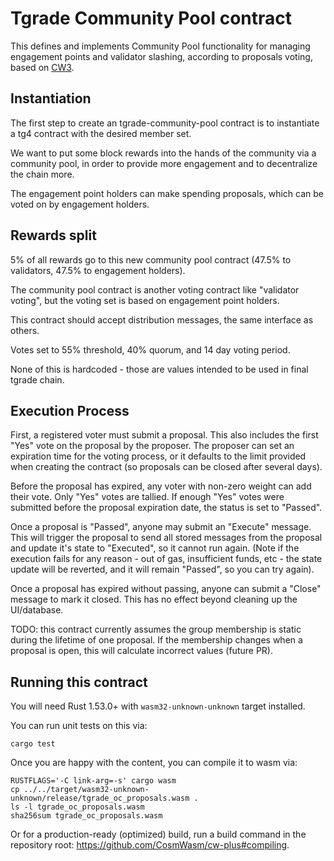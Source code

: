 # Tgrade Community Pool contract

This defines and implements Community Pool functionality for managing
engagement points and validator slashing, according to proposals voting,
based on [CW3](https://github.com/CosmWasm/cosmwasm-plus/tree/master/packages/cw3).

## Instantiation

The first step to create an tgrade-community-pool contract is to instantiate
a tg4 contract with the desired member set.

We want to put some block rewards into the hands of the community via a
community pool, in order to provide more engagement and to decentralize the
chain more.

The engagement point holders can make spending proposals, which can be voted on
by engagement holders.

## Rewards split

5% of all rewards go to this new community pool contract (47.5% to validators,
47.5% to engagement holders).

The community pool contract is another voting contract like "validator voting",
but the voting set is based on engagement point holders.

This contract should accept distribution messages, the same interface as others.

Votes set to 55% threshold, 40% quorum, and 14 day voting period.

None of this is hardcoded - those are values intended to be used in final tgrade
chain.

## Execution Process

First, a registered voter must submit a proposal. This also includes the
first "Yes" vote on the proposal by the proposer. The proposer can set
an expiration time for the voting process, or it defaults to the limit
provided when creating the contract (so proposals can be closed after several
days).

Before the proposal has expired, any voter with non-zero weight can add their
vote. Only "Yes" votes are tallied. If enough "Yes" votes were submitted before
the proposal expiration date, the status is set to "Passed".

Once a proposal is "Passed", anyone may submit an "Execute" message. This will
trigger the proposal to send all stored messages from the proposal and update
it's state to "Executed", so it cannot run again. (Note if the execution fails
for any reason - out of gas, insufficient funds, etc - the state update will
be reverted, and it will remain "Passed", so you can try again).

Once a proposal has expired without passing, anyone can submit a "Close"
message to mark it closed. This has no effect beyond cleaning up the UI/database.

TODO: this contract currently assumes the group membership is static during
the lifetime of one proposal. If the membership changes when a proposal is
open, this will calculate incorrect values (future PR).

## Running this contract

You will need Rust 1.53.0+ with `wasm32-unknown-unknown` target installed.

You can run unit tests on this via:

`cargo test`

Once you are happy with the content, you can compile it to wasm via:

```
RUSTFLAGS='-C link-arg=-s' cargo wasm
cp ../../target/wasm32-unknown-unknown/release/tgrade_oc_proposals.wasm .
ls -l tgrade_oc_proposals.wasm
sha256sum tgrade_oc_proposals.wasm
```

Or for a production-ready (optimized) build, run a build command in
the repository root: https://github.com/CosmWasm/cw-plus#compiling.
